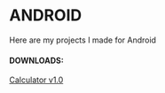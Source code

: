 # ANDROID

Here are my projects I made for Android

#### DOWNLOADS:
[Calculator v1.0](https://github.com/isiddharthasharma/Android/releases/tag/1.0)

